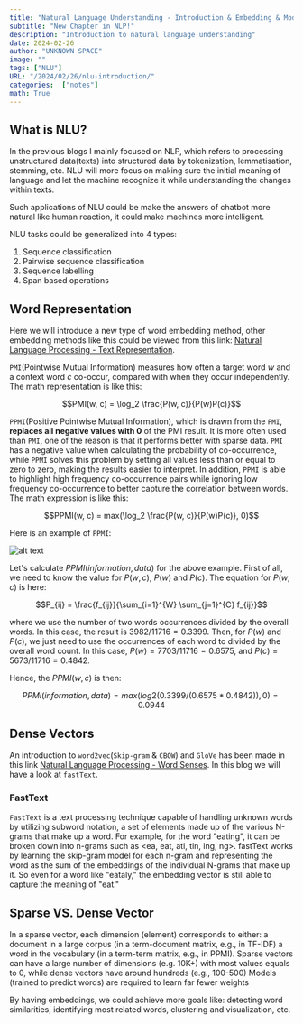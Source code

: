 ```yaml
---
title: "Natural Language Understanding - Introduction & Embedding & Model"
subtitle: "New Chapter in NLP!"
description: "Introduction to natural language understanding"
date: 2024-02-26
author: "UNKNOWN SPACE"
image: ""
tags: ["NLU"]
URL: "/2024/02/26/nlu-introduction/"
categories:  ["notes"]
math: True
---
```


## What is NLU?
In the previous blogs I mainly focused on NLP, which refers to processing unstructured data(texts) into structured data by tokenization, lemmatisation, stemming, etc. NLU will more focus on making sure the initial meaning of language and let the machine recognize it while understanding the changes within texts. 

Such applications of NLU could be make the answers of chatbot more natural like human reaction,  it could make machines more intelligent. 

NLU tasks could be generalized into 4 types:
1. Sequence classification 
2. Pairwise sequence classification 
3. Sequence labelling
4. Span based operations 

## Word Representation

Here we will introduce a new type of word embedding method, other embedding methods like this could be viewed from this link: [Natural Language Processing - Text Representation](https://shuoyin03.github.io/2023/12/21/nlp-text-representation/).

`PMI`(Pointwise Mutual Information) measures how often a target word $w$ and a context word $c$ co-occur, compared with when they occur independently. The math representation is like this:

$$PMI(w, c) = \log_2 \frac{P(w, c)}{P(w)P(c)}$$

`PPMI`(Positive Pointwise Mutual Information), which is drawn from the `PMI`, **replaces all negative values with 0** of the PMI result. It is more often used than `PMI`, one of the reason is that it performs better with sparse data. `PMI` has a negative value when calculating the probability of co-occurrence, while `PPMI` solves this problem by setting all values less than or equal to zero to zero, making the results easier to interpret. In addition, `PPMI` is able to highlight high frequency co-occurrence pairs while ignoring low frequency co-occurrence to better capture the correlation between words. The math expression is like this:

$$PPMI(w, c) = max(\log_2 \frac{P(w, c)}{P(w)P(c)}, 0)$$

Here is an example of `PPMI`:

![alt text](/img/nlu/intro/image.png)

Let's calculate $PPMI(information, data)$ for the above example. First of all, we need to know the value for $P(w, c)$, $P(w)$ and $P(c)$. The equation for $P(w, c)$ is here:

$$P_{ij} = \frac{f_{ij}}{\sum_{i=1}^{W} \sum_{j=1}^{C} f_{ij}}$$

where we use the number of two words occurrences divided by the overall words. In this case, the result is $3982/11716 = 0.3399$. Then, for $P(w)$ and $P(c)$, we just need to use the occurrences of each word to divided by the overall word count. In this case, $P(w) = 7703/11716 = 0.6575$, and $P(c) = 5673/11716 = 0.4842$.

Hence, the $PPMI(w, c)$ is then:

$$PPMI(information,data) = max(log2(0.3399/(0.6575*0.4842)), 0) = 0.0944$$

## Dense Vectors

An introduction to `word2vec`(`Skip-gram` & `CBOW`) and `GloVe` has been made in this link [Natural Language Processing - Word Senses](https://shuoyin03.github.io/2024/01/04/nlp-word-senses/). In this blog we will have a look at `fastText`.

### FastText

`FastText` is a text processing technique capable of handling unknown words by utilizing subword notation, a set of elements made up of the various N-grams that make up a word. For example, for the word "eating", it can be broken down into n-grams such as <ea, eat, ati, tin, ing, ng>. fastText works by learning the skip-gram model for each n-gram and representing the word as the sum of the embeddings of the individual N-grams that make up it. So even for a word like "eataly," the embedding vector is still able to capture the meaning of "eat."

## Sparse VS. Dense Vector

In a sparse vector, each dimension (element) corresponds to either: a document in a large corpus (in a term-document matrix, e.g., in TF-IDF) a word in the vocabulary (in a term-term matrix, e.g., in PPMI). Sparse vectors can have a large number of dimensions (e.g. 10K+) with most values equals to 0, while dense vectors have around hundreds (e.g., 100-500) Models (trained to predict words) are required to learn far fewer weights

By having embeddings,  we could achieve more goals like: detecting word similarities, identifying most related words, clustering and visualization, etc.


